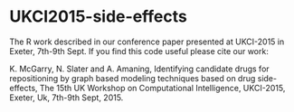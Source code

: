 # UKCI2015-side-effects
The R work described in our conference paper presented at UKCI-2015 in Exeter, 7th-9th Sept. If you find this code useful please cite our work:

K. McGarry, N. Slater and A. Amaning, Identifying candidate drugs for repositioning by graph based modeling techniques based on drug side-effects, The 15th UK Workshop on Computational Intelligence, UKCI-2015, Exeter, Uk, 7th-9th Sept, 2015.
